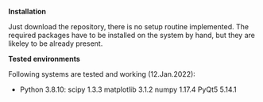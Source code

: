 **Installation**

Just download the repository, there is no setup routine implemented.
The required packages have to be installed on the system by hand, but they are likeley to be already present.

**Tested environments**

Following systems are tested and working (12.Jan.2022):
- Python 3.8.10:
    scipy                     1.3.3
    matplotlib                3.1.2
    numpy                     1.17.4
    PyQt5                     5.14.1
